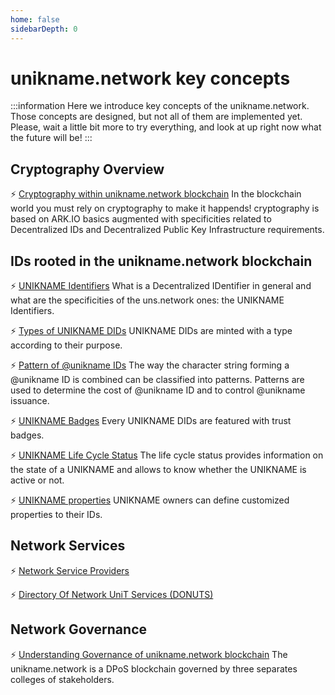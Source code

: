 ```yaml
---
home: false
sidebarDepth: 0
---
```


# unikname.network key concepts

:::information
Here we introduce key concepts of the unikname.network. Those concepts are designed, but not all of them are implemented yet.
Please, wait a little bit more to try everything, and look at up right now what the future will be!
:::

## Cryptography Overview

:zap: [Cryptography within unikname.network blockchain](/key-concept/cryptography-overview)
<hbox>In the blockchain world you must rely on cryptography to make it happends! <brand name="uns"/> cryptography is based on ARK.IO basics augmented with specificities related to Decentralized IDs and Decentralized Public Key Infrastructure requirements.</hbox>

## IDs rooted in the unikname.network blockchain

:zap: [UNIKNAME Identifiers](/key-concept/unik-did-nft)
<hbox>What is a Decentralized IDentifier in general and what are the specificities of the uns.network ones: the UNIKNAME Identifiers.</hbox>

:zap: [Types of UNIKNAME DIDs](/key-concept/unik-type)
<hbox>UNIKNAME DIDs are minted with a type according to their purpose.</hbox>

:zap: [Pattern of @unikname IDs](/key-concept/unik-pattern)
<hbox>The way the character string forming a @unikname ID is combined can be classified into patterns. Patterns are used to determine the cost of @unikname ID and to control @unikname issuance.</hbox>

:zap: [UNIKNAME Badges](/key-concept/unik-badge)
<hbox>Every UNIKNAME DIDs are featured with trust badges.</hbox>

:zap: [UNIKNAME Life Cycle Status](/key-concept/unik-lifecycle)
<hbox>The life cycle status provides information on the state of a UNIKNAME and allows to know whether the UNIKNAME is active or not.</hbox>

:zap: [UNIKNAME properties](/key-concept/unik-property)
<hbox>UNIKNAME owners can define customized properties to their IDs.</hbox>

## Network Services

:zap: [Network Service Providers](/key-concept/service-provider)

:zap: [Directory Of Network UniT Services (DONUTS)](/key-concept/donuts)


## Network Governance

:zap: [Understanding Governance of unikname.network blockchain](/key-concept/network-governance)
<hbox>The unikname.network is a DPoS blockchain governed by three separates colleges of stakeholders.</hbox>
